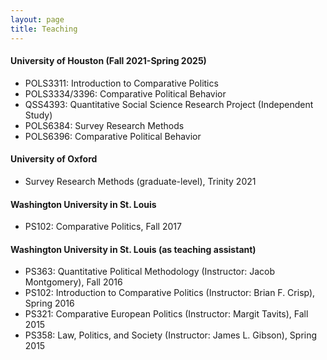 ```yaml
---
layout: page
title: Teaching
---
```




#### University of Houston (Fall 2021-Spring 2025)

* POLS3311: Introduction to Comparative Politics
* POLS3334/3396: Comparative Political Behavior
* QSS4393: Quantitative Social Science Research Project (Independent Study)
* POLS6384: Survey Research Methods
* POLS6396: Comparative Political Behavior



#### University of Oxford

* Survey Research Methods (graduate-level), Trinity 2021



#### Washington University in St. Louis

* PS102: Comparative Politics, Fall 2017



#### Washington University in St. Louis (as teaching assistant)

* PS363: Quantitative Political Methodology (Instructor: Jacob Montgomery), Fall 2016
* PS102: Introduction to Comparative Politics (Instructor: Brian F. Crisp), Spring 2016
* PS321: Comparative European Politics (Instructor: Margit Tavits), Fall 2015
* PS358: Law, Politics, and Society (Instructor: James L. Gibson), Spring 2015
